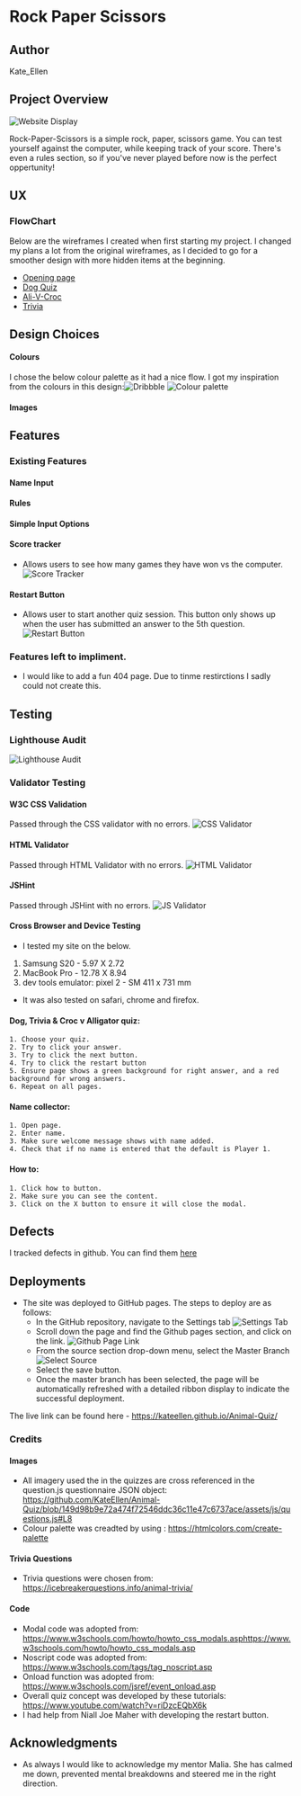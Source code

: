 # Rock Paper Scissors

## Author 
Kate_Ellen

## Project Overview 

![Website Display](https://github.com/KateEllen/rock-paper-scissors/blob/main/assets/images/documentation/terminal-screenshot.png)


Rock-Paper-Scissors is a simple rock, paper, scissors game. You can test yourself against the computer, while keeping track of your score. There's even a rules section, so if you've never played before now is the perfect oppertunity!  

## UX

### FlowChart 

Below are the wireframes I created when first starting my project. I changed my plans a lot from the original wireframes, as I decided to go for a smoother design with more hidden items at the beginning.  
- [Opening page](https://github.com/KateEllen/Animal-Quiz/blob/main/assets/images/documentation/main-page-wireframe.png)
- [Dog Quiz](https://github.com/KateEllen/Animal-Quiz/blob/main/assets/images/documentation/dog-quiz-wireframe.png)
- [Ali-V-Croc](https://github.com/KateEllen/Animal-Quiz/blob/main/assets/images/documentation/ali-v-croc-wireframe.png)
- [Trivia](https://github.com/KateEllen/Animal-Quiz/blob/main/assets/images/documentation/trivia-wireframe.png)

## Design Choices 

#### Colours 
I chose the below colour palette as it had a nice flow. I got my inspiration from the colours in this design:![Dribbble](https://dribbble.com/shots/4918055/attachments/4918055-Quiztion-Trivia-Game?mode=media)
![Colour palette](https://github.com/KateEllen/Animal-Quiz/blob/main/assets/images/documentation/colour-palette.png)
#### Images



## Features 

### Existing Features 

#### Name Input


#### Rules 


#### Simple Input Options

#### Score tracker
- Allows users to see how many games they have won vs the computer. 
![Score Tracker]()

#### Restart Button
- Allows user to start another quiz session. This button only shows up when the user has submitted an answer to the 5th question.
![Restart Button](https://github.com/KateEllen/Animal-Quiz/blob/main/assets/images/documentation/restart-button.png)

### Features left to impliment. 

- I would like to add a fun 404 page. Due to tinme restirctions I sadly could not create this. 

## Testing

### Lighthouse Audit 
![Lighthouse Audit](https://github.com/KateEllen/Animal-Quiz/blob/main/assets/images/documentation/audit.png)


### Validator Testing 
#### W3C CSS Validation 
Passed through the CSS validator with no errors.
![CSS Validator](https://github.com/KateEllen/Animal-Quiz/blob/main/assets/images/documentation/css-validation.png)

#### HTML Validator 
Passed through HTML Validator with no errors.
![HTML Validator](https://github.com/KateEllen/Animal-Quiz/blob/main/assets/images/documentation/html-validation.png)

#### JSHint 
Passed through JSHint with no errors. 
![JS Validator](https://github.com/KateEllen/Animal-Quiz/blob/main/assets/images/documentation/js-validation.png)

#### Cross Browser and Device Testing

- I tested my site on the below. 
1. Samsung S20 - 5.97 X 2.72 
2. MacBook Pro - 12.78 X 8.94 
3. dev tools emulator: pixel 2 - SM 411 x 731 mm

- It was also tested on safari, chrome and firefox. 

#### Dog, Trivia & Croc v Alligator quiz:
    1. Choose your quiz.
    2. Try to click your answer.
    3. Try to click the next button.
    4. Try to click the restart button
    5. Ensure page shows a green background for right answer, and a red background for wrong answers. 
    6. Repeat on all pages.

#### Name collector: 
    1. Open page.
    2. Enter name.
    3. Make sure welcome message shows with name added.
    4. Check that if no name is entered that the default is Player 1. 

#### How to: 
    1. Click how to button. 
    2. Make sure you can see the content. 
    3. Click on the X button to ensure it will close the modal. 

## Defects 

I tracked defects in github. You can find them [here](https://github.com/KateEllen/Animal-Quiz/issues?q=is%3Aissue+is%3Aclosed)

## Deployments 
- The site was deployed to GitHub pages. The steps to deploy are as follows: 
  - In the GitHub repository, navigate to the Settings tab 
  ![Settings Tab](https://github.com/KateEllen/Animal-Quiz/blob/main/assets/images/documentation/settings-screenshot.png)
  - Scroll down the page and find the Github pages section, and click on the link.
  ![Github Page Link](https://github.com/KateEllen/Animal-Quiz/blob/main/assets/images/documentation/github-pages-screenshot.png)
  - From the source section drop-down menu, select the Master Branch
  ![Select Source](https://github.com/KateEllen/Animal-Quiz/blob/main/assets/images/documentation/published-screenshot.png)
  - Select the save button. 
  - Once the master branch has been selected, the page will be automatically refreshed with a detailed ribbon display to indicate the successful deployment. 

The live link can be found here - https://kateellen.github.io/Animal-Quiz/

### Credits 

#### Images
 - All imagery used the in the quizzes are cross referenced in the question.js questionnaire JSON object:  https://github.com/KateEllen/Animal-Quiz/blob/149d98b9e72a474f72546ddc36c11e47c6737ace/assets/js/questions.js#L8 
 - Colour palette was creadted by using : https://htmlcolors.com/create-palette

 #### Trivia Questions
- Trivia questions were chosen from: https://icebreakerquestions.info/animal-trivia/

#### Code
- Modal code was adopted from:   https://www.w3schools.com/howto/howto_css_modals.asphttps://www.w3schools.com/howto/howto_css_modals.asp 
- Noscript code was adopted from: https://www.w3schools.com/tags/tag_noscript.asp
- Onload function was adopted from: https://www.w3schools.com/jsref/event_onload.asp
- Overall quiz concept was developed by these tutorials: https://www.youtube.com/watch?v=riDzcEQbX6k
- I had help from Niall Joe Maher with developing the restart button. 
 
## Acknowledgments
- As always I would like to acknowledge my mentor Malia. She has calmed me down, prevented mental breakdowns and steered me in the right direction.